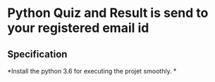 # Python Quiz and Result is send to your registered email id

## Specification

*Install the python 3.6 for executing the projet smoothly.
*
